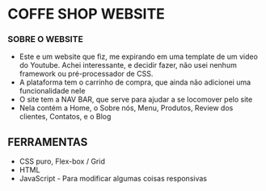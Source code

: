 # COFFE SHOP WEBSITE

### SOBRE O WEBSITE
- Este e um website que fiz, me expirando em uma template de um video do Youtube. Achei interessante, e decidir fazer, não usei nenhum framework ou pré-processador de CSS.
- A plataforma tem o carrinho de compra, que ainda não adicionei uma funcionalidade nele
- O site tem a NAV BAR, que serve para ajudar a se locomover pelo site
- Nela contém a Home, o Sobre nós, Menu, Produtos, Review dos clientes, Contatos, e o Blog

## FERRAMENTAS

- CSS puro, Flex-box / Grid
- HTML 
- JavaScript - Para modificar algumas coisas responsivas 